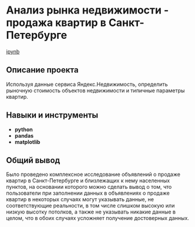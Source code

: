 # Анализ рынка недвижимости - продажа квартир в Санкт-Петербурге

[ipynb](https://github.com/MetalTheOwl/portfolio/blob/main/real_estate_market_SPb/real_estate_market_SPb.ipynb)

## Описание проекта

Используя данные сервиса Яндекс.Недвижимость, определить рыночную стоимость объектов недвижимости и типичные параметры квартир.

## Навыки и инструменты

- **python**
- **pandas**
- **matplotlib**

## Общий вывод

Было проведено комплексное исследование объявлений о продаже квартир в Санкт-Петербурге и близлежащих к нему населенных пунктов, на основании которого можно сделать вывод о том, что пользователи при заполнении данных в объявлениях о продаже квартир в некоторых случаях могут указывать данные, не соответствующие реальности, в том числе слишком высокую или низкую высотку потолков, а также не указывать никакие данные в целом, что в обоих случаях усложняет получение достоверных данных.

